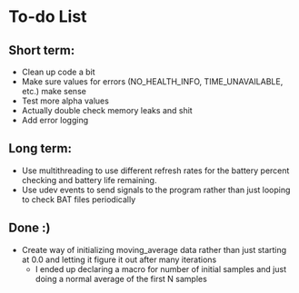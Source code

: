 # To-do List

## Short term:

- Clean up code a bit
- Make sure values for errors (NO_HEALTH_INFO, TIME_UNAVAILABLE, etc.) make
  sense
- Test more alpha values
- Actually double check memory leaks and shit
- Add error logging

## Long term:

- Use multithreading to use different refresh rates for the battery percent
  checking and battery life remaining.
- Use udev events to send signals to the program rather than just looping to
  check BAT files periodically

## Done :)

- Create way of initializing moving_average data rather than just starting at
  0.0 and letting it figure it out after many iterations
  - I ended up declaring a macro for number of initial samples and just doing
    a normal average of the first N samples